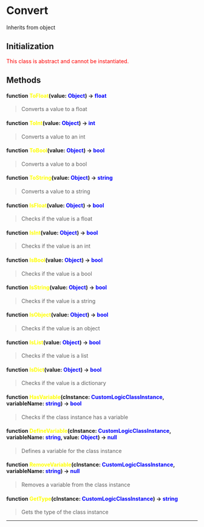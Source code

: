 # Convert
Inherits from object
## Initialization
<span style="color:red;">This class is abstract and cannot be instantiated.</span>
## Methods
#### function <span style="color:yellow;">ToFloat</span>(value: <span style="color:blue;">Object</span>) → <span style="color:blue;">float</span>
> Converts a value to a float

#### function <span style="color:yellow;">ToInt</span>(value: <span style="color:blue;">Object</span>) → <span style="color:blue;">int</span>
> Converts a value to an int

#### function <span style="color:yellow;">ToBool</span>(value: <span style="color:blue;">Object</span>) → <span style="color:blue;">bool</span>
> Converts a value to a bool

#### function <span style="color:yellow;">ToString</span>(value: <span style="color:blue;">Object</span>) → <span style="color:blue;">string</span>
> Converts a value to a string

#### function <span style="color:yellow;">IsFloat</span>(value: <span style="color:blue;">Object</span>) → <span style="color:blue;">bool</span>
> Checks if the value is a float

#### function <span style="color:yellow;">IsInt</span>(value: <span style="color:blue;">Object</span>) → <span style="color:blue;">bool</span>
> Checks if the value is an int

#### function <span style="color:yellow;">IsBool</span>(value: <span style="color:blue;">Object</span>) → <span style="color:blue;">bool</span>
> Checks if the value is a bool

#### function <span style="color:yellow;">IsString</span>(value: <span style="color:blue;">Object</span>) → <span style="color:blue;">bool</span>
> Checks if the value is a string

#### function <span style="color:yellow;">IsObject</span>(value: <span style="color:blue;">Object</span>) → <span style="color:blue;">bool</span>
> Checks if the value is an object

#### function <span style="color:yellow;">IsList</span>(value: <span style="color:blue;">Object</span>) → <span style="color:blue;">bool</span>
> Checks if the value is a list

#### function <span style="color:yellow;">IsDict</span>(value: <span style="color:blue;">Object</span>) → <span style="color:blue;">bool</span>
> Checks if the value is a dictionary

#### function <span style="color:yellow;">HasVariable</span>(cInstance: <span style="color:blue;">CustomLogicClassInstance</span>, variableName: <span style="color:blue;">string</span>) → <span style="color:blue;">bool</span>
> Checks if the class instance has a variable

#### function <span style="color:yellow;">DefineVariable</span>(cInstance: <span style="color:blue;">CustomLogicClassInstance</span>, variableName: <span style="color:blue;">string</span>, value: <span style="color:blue;">Object</span>) → <span style="color:blue;">null</span>
> Defines a variable for the class instance

#### function <span style="color:yellow;">RemoveVariable</span>(cInstance: <span style="color:blue;">CustomLogicClassInstance</span>, variableName: <span style="color:blue;">string</span>) → <span style="color:blue;">null</span>
> Removes a variable from the class instance

#### function <span style="color:yellow;">GetType</span>(cInstance: <span style="color:blue;">CustomLogicClassInstance</span>) → <span style="color:blue;">string</span>
> Gets the type of the class instance


---

